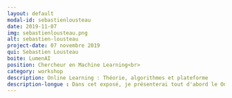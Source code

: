 ```yaml
---
layout: default
modal-id: sebastienlousteau
date: 2019-11-07
img: sebastienlousteau.png
alt: sebastien-lousteau
project-date: 07 novembre 2019
qui: Sebastien Lousteau
boite: LumenAI
position: Chercheur en Machine Learning<br>
category: workshop
description: Online Learning : Théorie, algorithmes et plateforme
description-longue : Dans cet exposé, je présenterai tout d'abord le Online Learning et les résultats théoriques obtenus dans un cadre non supervisé. Ces résultats sont à l'origine d'une boîte à outils open source et une plateforme que nous mettons à disposition pour les data scientists/analysts. 
---
```

